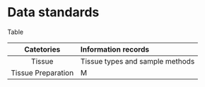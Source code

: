 # Data standards

Table 

| Catetories | Information records |
|:---:| :--- |
| Tissue | Tissue types and sample methods |
| Tissue Preparation | M